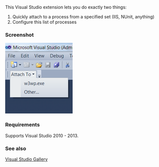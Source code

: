 This Visual Studio extension lets you do exactly two things:  
 1. Quickly attach to a process from a specified set (IIS, NUnit, anything)
 2. Configure this list of processes

### Screenshot

![](/AttachToAnything/screenshot-toolbar.png?raw=true)

### Requirements
Supports Visual Studio 2010 - 2013.

### See also
[Visual Studio Gallery](http://visualstudiogallery.msdn.microsoft.com/83f369cf-9fac-4430-addf-fedacc0af919)

